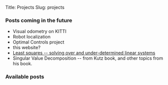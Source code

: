 Title: Projects
Slug: projects

### Posts coming in the future
* Visual odometry on KITTI
* Robot localization
* Optimal Controls project
* this website?
* [Least squares -- solving over and under-determined linear systems](http://people.csail.mit.edu/bkph/articles/Pseudo_Inverse.pdf)
* Singular Value Decomposition -- from Kutz book, and other topics from his book.

### Available posts
